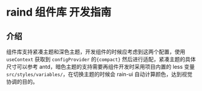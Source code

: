 # raind 组件库 开发指南

## 介绍

组件库支持紧凑主题和深色主题，开发组件的时候应考虑到这两个配置，使用 `useContext` 获取到 `configProvider` 的`{compact}` 然后进行适配，紧凑主题的具体尺寸可以参考 antd，暗色主题的支持需要再组件开发时采用项目内置的 less 变量`src/styles/variables/`，在切换主题的时候会 rain-ui 自动计算颜色，达到视觉协调的目的。

